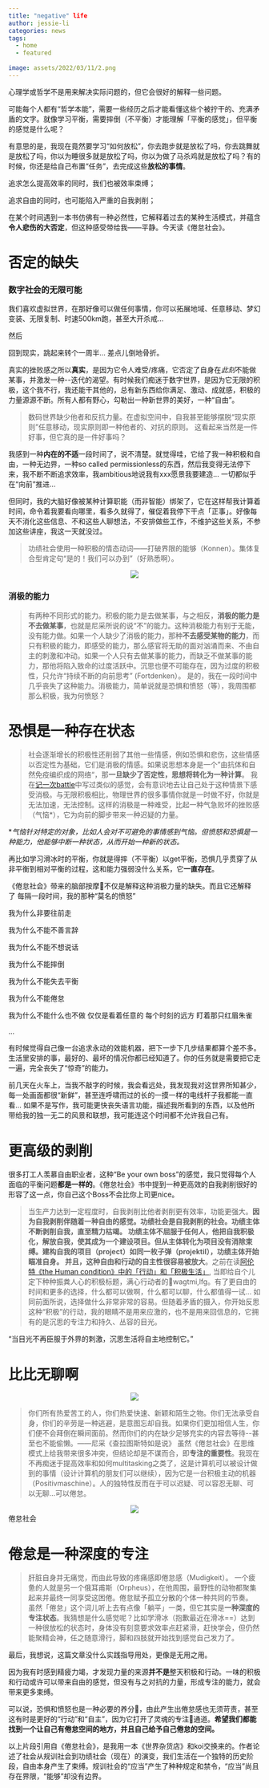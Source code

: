 ```yaml
---
title: "negative" life
author: jessie-li
categories: news
tags:
  - home
  - featured
 
image: assets/2022/03/11/2.png
---
```



心理学或哲学不是用来解决实际问题的，但它会很好的解释一些问题。

可能每个人都有“哲学本能”，需要一些经历之后才能看懂这些个被拧干的、充满矛盾的文字。就像学习平衡，需要摔倒（不平衡）才能理解「平衡的感觉」，但平衡的感觉是什么呢？

有意思的是，我现在竟然要学习“如何放松”，你去跑步就是放松了吗，你去跳舞就是放松了吗，你以为睡很多就是放松了吗，你以为做了马杀鸡就是放松了吗？有的时候，你还是给自己布置“任务”，去完成这些**放松的事情**。

追求怎么提高效率的同时，我们也被效率束缚；

追求自由的同时，也可能陷入严重的自我剥削；

在某个时间遇到一本书仿佛有一种必然性，它解释着过去的某种生活模式，并蕴含**令人悲伤的大否定**，但这种感受带给我——平静。今天读《倦怠社会》。

# 否定的缺失

### 数字社会的无限可能

我们喜欢虚拟世界，在那好像可以做任何事情，你可以拓展地域、任意移动、梦幻变装、无限复制、时速500km跑，甚至大开杀戒...

然后

回到现实，跳起来转个一周半... 差点儿倒地骨折。

真实的挫败感之所以**真实**，是因为它令人难受/疼痛，它否定了自身在*此刻*不能做某事，并激发一种--迭代的渴望。有时候我们痴迷于数字世界，是因为它无限的积极，这个我不行，我还能干其他的，总有新东西给你满足、激动、成就感，积极的力量源源不断。所有人都有野心，勾勒出一种新世界的美好，一种“自由”。

>数码世界缺少他者和反抗力量。在虚拟空间中，自我甚至能够摆脱“现实原则”任意移动，现实原则即一种他者的、对抗的原则。
这看起来当然是一件好事，但它真的是一件好事吗？

我感到一种**内在的不适**一段时间了，说不清楚。就觉得哇，它给了我一种积极和自由，一种无边界，一种so called permissionless的东西，然后我变得无法停下来，我不断不断追求效率，我ambitious地说我有xxx愿景我要建造... 一切都似乎在“向前”推进...

但同时，我的大脑好像被某种计算职能（而非智能）绑架了，它在这样帮我计算着时间，命令着我要看向哪里，看多久就得了，催促着我停下干点「正事」。好像每天不消化这些信息、不和这些人聊想法，不安排做些工作，不维护这些关系，不参加这些讲座，我这一天就没过。

>功绩社会使用一种积极的情态动词——打破界限的能够（Konnen）。集体复合型肯定句“是的！我们可以办到”（好熟悉啊）。
<div align=center><img src="/assets/2022/03/11/1.png"/></div>

### 消极的能力

>有两种不同形式的能力。积极的能力是去做某事，与之相反，**消极的能力是不去做某事**，也就是尼采所说的说“不”的能力。这种消极能力有别于无能，没有能力做。如果一个人缺少了消极的能力，那种**不去感受某物的能力**，而只有积极的能力，即感受的能力，那么感官将无助的面对汹涌而来、不由自主的刺激和冲动。如果一个人只有去做某事的能力，而缺乏不做某事的能力，那他将陷入致命的过度活跃中。沉思也便不可能存在，因为过度的积极性，只允许“持续不断的向前思考” (Fortdenken）。
是的，我在一段时间中几乎丧失了这种能力。消极能力，简单说就是恐惧和愤怒（等），我周围都那么积极，我为何愤怒？

# 恐惧是一种存在状态

>社会逐渐增长的积极性还削弱了其他一些情感，例如恐惧和悲伤，这些情感以否定性为基础，它们是消极的情感。如果说思想本身是一个”由抗体和自然免疫编织成的网络“，那**一旦缺少了否定性，思想将转化为一种计算**。
我在[记一次battle](http://mp.weixin.qq.com/s?__biz=MzU5NjQxNzQ3Mw==&mid=2247486756&idx=1&sn=adde6c58ee8648e1151305accee3b169&chksm=fe62438ac915ca9c02019b70c0fb980cadfe6cfed26aca0ff6ffd03ae612de60770734dee78c&scene=21#wechat_redirect)中写过类似的感觉，会有意识地去让自己处于这种情景下感受消极。与无限积极相比，物理世界的很多事情你就是一时做不好，你就是无法加速，无法控制。这样的消极是一种难受，比起一种气急败坏的挫败感（气恼*），它为向前的脚步带来一种迟疑的力量。

**气恼针对特定的对象，比如人会对不可避免的事情感到气恼。但愤怒和恐惧是一种能力，他能够中断一种状态，从而开始一种新的状态。*

再比如学习滑冰时的平衡，你就是得摔（不平衡）以get平衡，恐惧几乎贯穿了从非平衡到相对平衡的过程，这和能力强弱没什么关系，它**一直存在**。

《倦怠社会》带来的脑部按摩💆不仅是解释这种消极力量的缺失。而且它还解释了 每隔一段时间，我的那种“莫名的愤怒”

我为什么非要往前走

我为什么不能不善言辞

我为什么不能不想说话

我为什么不能摔倒

我为什么不能失去平衡

我为什么不能倦怠

我为什么不能什么也不做 仅仅是看着任意的 每个时刻的远方 盯着那只红眉朱雀

...

有时候觉得自己像一台追求永动的效能机器，把下一步下几步结果都算个差不多。生活里安排的事，最好的、最坏的情况你都已经知道了。你的任务就是需要把它走一遍，完全丧失了“惊奇”的能力。

前几天在火车上，当我不敲字的时候，我会看远处，我发现我对这世界所知甚少，每一处画面都很“新鲜”，甚至连呼啸而过的长的一摸一样的电线杆子我都能一直看... 如果不是写作，我可能更快丧失语言功能，描述我所看到的东西，以及他所带给我的独一无二的风景和联想，我可能连这个时间都不允许我自己有。

# 更高级的剥削

很多打工人羡慕自由职业者，这种“Be your own boss”的感觉，我只觉得每个人面临的平衡问题**都是一样的**。《倦怠社会》书中提到一种更高效的自我剥削很好的形容了这一点，你自己这个Boss不会比你上司更nice。

>当生产力达到一定程度时，自我剥削比他者剥削更有效率，功能更强大。**因为自我剥削伴随着一种自由的感觉。**功绩社会是自我剥削的社会。功绩主体不断剥削自我，直至精力枯竭。
>功绩主体不屈服于任何人，他把自我积极化，解放自我，使其成为一个建设项目。但从主体转化为项目没有消除束缚。建构自我的项目（project）如同一枚子弹（projektil），功绩主体开始瞄准自身。
并且，这种**自由和行动的自主性很容易被放大**。之前在读[阿伦特《the Human condition》中的「行动」和「积极生活」](http://mp.weixin.qq.com/s?__biz=MzU5NjQxNzQ3Mw==&mid=2247486812&idx=1&sn=21754c43bc07146b231b073d8e4e4f8a&chksm=fe6243f2c915cae49bf1a3756797028f1415735d84dccdaf22a9c5a0ce77d4ea03801f398918&scene=21#wechat_redirect), 当即给自个儿定下种种振粪人心的积极标题，满心行动者的🚩wagtmi,lfg。有了更自由的时间和更多的选择，什么都可以做啊，什么都可以聊，什么都值得一试... 如同前面所说，选择做什么非常非常的容易。但随着矛盾的摄入，你开始反思这种“积极”的行动，我的眼睛不是用来应激的，也不是用来回信息的，它拥有的是沉思的专注力和持久、丛容的目光。

“当目光不再臣服于外界的刺激，沉思生活将自主地控制它。”

# 比比无聊啊
<div align=center><img src="/assets/2022/03/11/2.png"/></div>


>你们所有热爱苦工的人，你们热爱快速、新颖和陌生之物。你们无法承受自身，你们的辛劳是一种逃避，是意图忘却自我。如果你们更加相信人生，你们便不会拜倒在瞬间面前。然而你们的内在缺少足够充实的内容去等待--甚至也不能偷懒。——尼采《查拉图斯特如是说》
虽然《倦怠社会》在思维模式上给我带来很多冲突，但结论却是不谋而合，即**专注的重要性**。我现在不再痴迷于提高效率和如何multitasking之类了，这是计算机可以被设计做到的事情（设计计算机的朋友们可以继续），因为它是一台积极主动的机器（Positivmaschine）。人的独特性反而在于可以迟疑、可以容忍无聊、可以无聊...可以倦怠。
<div align=center><img src="/assets/2022/03/11/3.png"/></div>
倦怠社会

# 倦怠是一种深度的专注

>肝脏自身并无痛觉，而由此导致的疼痛感即倦怠感（Mudigkeit）。
>一个疲惫的人就是另一个俄耳甫斯（Orpheus），在他周围，最野性的动物都聚集起来并最终一同享受这困倦。倦怠赋予孤立分散的个体一种共同的节奏。
虽然「倦怠」这个词儿听上去有点像「躺平」一类，但它其实是**一种深度的专注状态**。我猜想是什么感觉呢？比如学滑冰（抱歉最近在滑冰==）达到一种很放松的状态时，身体没有刻意要求效率点赶紧滑，赶快学会，但仍然能聚精会神，任之随意滑行，脚和四肢就开始找到感觉自己发力了。

最后，我想说，这篇文章没什么实践指导用处，更像是无用之用。

因为我有时感到精疲力竭，才发现力量的来源**并不是**整天积极和行动。一味的积极和行动或许可以带来自由的感觉，但没有与之对抗的力量，形成专注的能力，就会带来更多束缚。

可以说，恐惧和愤怒也是一种必要的养分🌱，由此产生出倦怠感也无须苛责，甚至这有时是更好的“行动”和“自主”，因为它打开了灵魂的专注👀通道。**希望我们都能找到一个让自己有倦怠空间的地方，并且自己给予自己倦怠的空间。**

以上片段引用自《倦怠社会》，是我用一本《世界杂货店》和koi交换来的。作者论述了社会从规训社会到功绩社会（现在）的演变，我们生活在一个独特的历史阶段，自由本身产生了束缚。规训社会的“应当”产生了种种规定和禁令，“应当”尚且存在界限，“能够”却没有边界。

